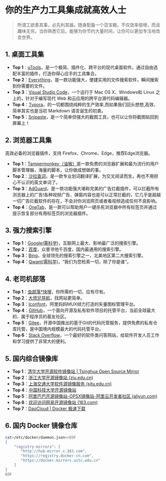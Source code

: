 # 你的生产力工具集成就高效人士
> 所谓工欲善其事，必先利其器。随身配备一个百宝箱，不仅效率倍增，而且趣味无穷。当你熟悉它后，能够为你节约大量时间，让你可以更加专注地改变世界。

## 1. 桌面工具集

* **Top 1**：[uTools](http://www.u.tools/)，是一个极简、插件化、跨平台的现代桌面软件。通过自由选配丰富的插件，打造你得心应手的工具集合。
* **Top 2**：[Everything](https://www.voidtools.com/zh-cn/)，是一款功能强大，便捷实用的文件搜索软件，瞬间搜索到你需要的文件。
* **Top 3**：[Visual Studio Code](https://code.visualstudio.com/)，一个运行于 Mac OS X、Windows和 Linux 之上的，针对于编写现代 Web 和云应用的跨平台源代码编辑器。
* **Top 4**：[Typora](http://www.typora.io/)，的一切都围绕纯粹的生产效率,而如果我们回头想想,高效、简单其实也是当初 Markdown 语言诞生的初衷。
* **Top 5**：[Snipaste](https://zh.snipaste.com)，是一个简单但强大的截图工具，也可以让你将截图贴回到屏幕上！

## 2. 浏览器工具集

高效必备的浏览器插件，支持 Firefox、Chrome、Edge，推荐Edge浏览器。

* **Top 1**：[Tampermonkey（油猴）](https://www.tampermonkey.net/)是一款免费的浏览器扩展和最为流行的用户脚本管理器，海量的脚本，让你做成想做的事。
* **Top 2**：[沙拉查词](https://saladict.crimx.com/download.html)，是一款专业划词翻译扩展，为交叉阅读而生，再也不用担心不认识的英文单词了。
* **Top 3**：[AdGuard](https://adguard.com/zh_cn/adguard-browser-extension/overview.html)，是一款功能强大堪称完美的广告拦截插件，可以拦截所有浏览器上的广告!各种视频广告、弹窗内容也是可以正常拦截的，它几乎是超越一切广告拦截软件的存在，不会对你浏览网页或者看视频造成任何不良影响。
* **Top 4**：[OneTab](https://www.one-tab.com/)，是一款可以帮助用户一键杀死浏览器中所有标签页并通过提示恢复部分有用标签页的浏览器插件。

## 3. 强力搜索引擎

* **Top 1**：[Google(需科学)](https://www.google.com/)，互联网上最大、影响最广泛的搜索引擎。
* **Top 2**：[百度](https://www.baidu.com)，众里寻他千百度，国内最通用的搜索引擎。
* **Top 3**：[Bing](https://cn.bing.com/)，全球领先的搜索引擎之一，北美地区第二大搜索引擎。
* **Top 4**：[Qwant(需科学)](https://www.qwant.com/)，“我们为您检索一切，除了你是谁”。

## 4. 老司机部落

* **Top 1**：[虫部落*快搜](https://search.chongbuluo.com/)，你所需的一切，应有尽有。
* **Top 2**：[大师兄导航](https://dsxdh.com/)，找网站更简单。
* **Top 3**：[Iconfont](https://www.iconfont.cn/home/index?spm=a313x.7781069.1998910419.2)，阿里妈妈MUX倾力打造的矢量图标管理平台。
* **Top 4**：[GitHub](https://github.com/)，一个面向开源及私有软件项目的托管平台，当前全球最大的、属于程序员的基友社区。
* **Top 5**：[Gitee](https://gitee.com/)，开源中国推出的基于Git的代码托管服务，提供免费的私有仓库托管，是中国境内规模最大的代码托管平台。
* **Top 6**：[Stack Overflow](https://stackoverflow.com/)，一个最好的软件类问答网站，给软件开发人员工作和学习提供了非常大的便利。

## 5. 国内综合镜像库

* **Top 1**：[清华大学开源软件镜像站 | Tsinghua Open Source Mirror](https://mirror.tuna.tsinghua.edu.cn/)
* **Top 2**：[浙江大学开源镜像站 (zju.edu.cn)](http://mirrors.zju.edu.cn/)
* **Top 3**：[上海交通大学软件源镜像服务 (sjtu.edu.cn)](https://mirrors.sjtug.sjtu.edu.cn/)
* **Top 4**：[中国科技大学开源镜像站](https://mirrors.ustc.edu.cn/)
* **Top 5**：[阿里巴巴开源镜像站-OPSX镜像站-阿里云开发者社区 (aliyun.com)](https://developer.aliyun.com/mirror/)
* **Top 6**：[欢迎访问网易开源镜像站 (163.com)](http://mirrors.163.com/)
* **Top 7**：[DaoCloud | Docker 极速下载](http://get.daocloud.io/)

## 6. 国内 Docker 镜像仓库
```bash
cat>/etc/docker/daemon.json<<EOF
{
    "registry-mirrors": [
       "http://hub-mirror.c.163.com",
       "https://registry.docker-cn.com",
       "https://docker.mirrors.ustc.edu.cn"
    ]
}
EOF
```